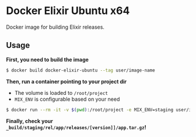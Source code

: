 # Docker Elixir Ubuntu x64

Docker image for building Elixir releases.

## Usage

**First, you need to build the image**

```bash
$ docker build docker-elixir-ubuntu --tag user/image-name
```

**Then, run a container pointing to your project dir**

- The volume is loaded to `/root/project`
- `MIX_ENV` is configurable based on your need

```bash
$ docker run --rm -it -v $(pwd):/root/project -e MIX_ENV=staging user/image-name
```

**Finally, check your `_build/staging/rel/app/releases/[version]]/app.tar.gz`!**
